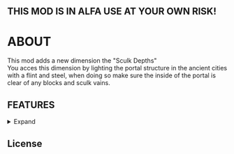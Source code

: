 ## THIS MOD IS IN ALFA USE AT YOUR OWN RISK!
# ABOUT


This mod adds a new dimension the "Sculk Depths" <br>
You acces this dimension by lighting the portal structure in the ancient cities with a flint and steel, when doing so make sure the inside of the portal is clear of any blocks and sculk vains.

## FEATURES
<details>
  <summary> Expand </summary> <br>
  - custom world gen
  - portal to the dimension
  <details>
    <summary> Screenshots </summary>
    ![Sculk Dephts portal](https://user-images.githubusercontent.com/66562258/226136999-a4a0a517-c7dc-4989-9ca7-37d1193019d8.png) <br>
    ![](https://user-images.githubusercontent.com/66562258/226136962-843025cf-957b-4331-a343-f8b4e9265709.png) <br>
    ![](https://user-images.githubusercontent.com/66562258/226136978-d1683dd1-d642-4cae-a204-0a92fb0ad2ba.png) <br>



  </details>
</details>



## License


